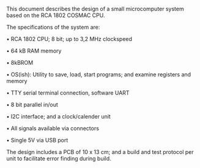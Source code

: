 This document describes the design of a small microcomputer system based on the RCA 1802 COSMAC CPU. 


The specifications of the system are:

• RCA 1802 CPU; 8 bit; up to 3,2 MHz clockspeed

• 64 kB RAM memory

• 8kBROM

• OS(ish): Utility to save, load, start programs; and examine registers and memory

• TTY serial terminal connection, software UART

• 8 bit parallel in/out

• I2C interface; and a clock/calender unit

• All signals available via connectors

• Single 5V via USB port


The design includes a PCB of 10 x 13 cm; and a build and test protocol per unit to facilitate error finding during build.
